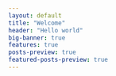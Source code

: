 ```yaml
---
layout: default  
title: "Welcome"  
header: "Hello world"  
big-banner: true  
features: true
posts-preview: true
featured-posts-preview: true
---
```

